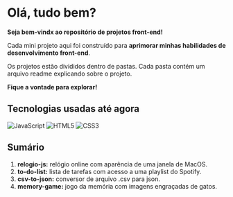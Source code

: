 # Olá, tudo bem?

**Seja bem-vindx ao repositório de projetos front-end!**

Cada mini projeto aqui foi construído para **aprimorar minhas habilidades de desenvolvimento front-end**.

 Os projetos estão divididos dentro de pastas. Cada pasta contém um arquivo readme explicando sobre o projeto.
 
 **Fique a vontade para explorar!**



## Tecnologias usadas até agora
 ![JavaScript](https://img.shields.io/badge/javascript-%23323330.svg?style=for-the-badge&logo=javascript&logoColor=%23F7DF1E) ![HTML5](https://img.shields.io/badge/html5-%23E34F26.svg?style=for-the-badge&logo=html5&logoColor=white) ![CSS3](https://img.shields.io/badge/css3-%231572B6.svg?style=for-the-badge&logo=css3&logoColor=white)



## Sumário

1. **relogio-js:**  relógio online com aparência de uma janela de MacOS.
2. **to-do-list:** lista de tarefas com acesso a uma playlist do Spotify.
3. **csv-to-json:** conversor de arquivo .csv para json.
4. **memory-game:** jogo da memória com imagens engraçadas de gatos.

